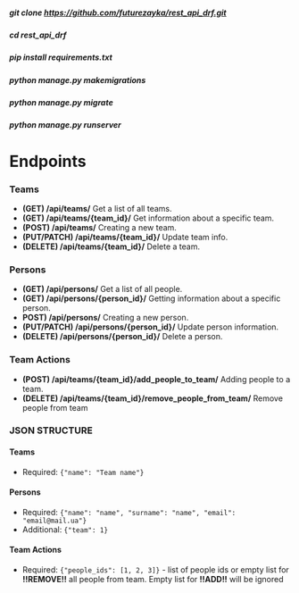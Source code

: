 ##### git clone https://github.com/futurezayka/rest_api_drf.git
##### cd rest_api_drf
##### pip install requirements.txt
##### python manage.py makemigrations
##### python manage.py migrate
##### python manage.py runserver


# **Endpoints**

### **Teams**

* **(GET) /api/teams/** Get a list of all teams.
* **(GET) /api/teams/{team_id}/** Get information about a specific team.
* **(POST) /api/teams/** Creating a new team.
* **(PUT/PATCH) /api/teams/{team_id}/** Update team info.
* **(DELETE) /api/teams/{team_id}/** Delete a team.

### **Persons**

* **(GET) /api/persons/** Get a list of all people.
* **(GET) /api/persons/{person_id}/** Getting information about a specific person.
* **POST) /api/persons/** Creating a new person.
* **(PUT/PATCH) /api/persons/{person_id}/** Update person information.
* **(DELETE) /api/persons/{person_id}/** Delete a person.

### **Team Actions**

* **(POST) /api/teams/{team_id}/add_people_to_team/** Adding people to a team.
* **(DELETE) /api/teams/{team_id}/remove_people_from_team/** Remove people from team

### **JSON STRUCTURE**
#### Teams
* Required: `{"name": "Team name"}`
#### Persons
* Required: `{"name": "name", "surname": "name", "email": "email@mail.ua"}`
* Additional: `{"team": 1}`
#### Team Actions
* Required: `{"people_ids": [1, 2, 3]}` - list of people ids or empty list for **!!REMOVE!!** all people from team. Empty list for **!!ADD!!** will be ignored
